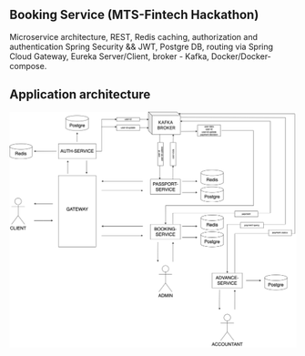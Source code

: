## Booking Service (MTS-Fintech Hackathon)
Microservice architecture, REST, Redis caching, authorization and authentication Spring Security && JWT, Postgre DB, routing via Spring Cloud Gateway, Eureka Server/Client, broker - Kafka, Docker/Docker-compose.

## Application architecture
![Application architecture](diagrams/diagram1.png)
